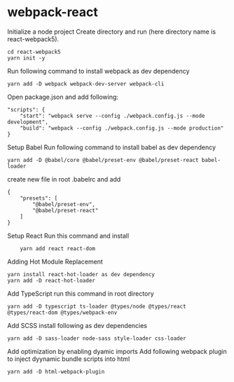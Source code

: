# webpack-react

Initialize a node project
Create directory and run (here directory name is react-webpack5).

    cd react-webpack5
    yarn init -y

Run following command to install webpack as dev dependency


    yarn add -D webpack webpack-dev-server webpack-cli

Open package.json and add following:

    "scripts": {
        "start": "webpack serve --config ./webpack.config.js --mode development",
        "build": "webpack --config ./webpack.config.js --mode production"
    }

Setup Babel
Run following command to install babel as dev dependency

    yarn add -D @babel/core @babel/preset-env @babel/preset-react babel-loader

create new file in root .babelrc and add

    {
        "presets": [
            "@babel/preset-env",
            "@babel/preset-react"
        ]
    }

Setup React
Run this command and install

        yarn add react react-dom

Adding Hot Module Replacement

    yarn install react-hot-loader as dev dependency
    yarn add -D react-hot-loader

Add TypeScript
run this command in root directory

    yarn add -D typescript ts-loader @types/node @types/react @types/react-dom @types/webpack-env

Add SCSS
install following as dev dependencies

    yarn add -D sass-loader node-sass style-loader css-loader

Add optimization by enabling dyamic imports
Add following webpack plugin to inject dyynamic bundle scripts into html

    yarn add -D html-webpack-plugin
